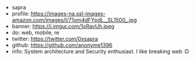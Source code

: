 - sapra
- profile: https://images-na.ssl-images-amazon.com/images/I/71om4dFYpdL._SL1500_.jpg
- banner: https://i.imgur.com/1oRavUh.jpeg
- do: web, mobile, re
- twitter: https://twitter.com/0xsapra
- github: https://github.com/anonyme1396
- info: System architecture and Security enthusiast. I like breaking web :D
